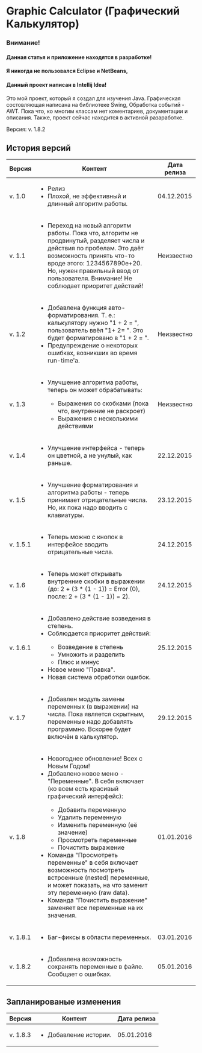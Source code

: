 # Graphic Calculator (Графический Калькулятор)

### **Внимание!**
#### Данная статья и приложение находятся в разработке!
#### Я никогда не пользовался Eclipse и NetBeans,
#### Данный проект написан в Intellij Idea!

Это мой проект, который я создал для изучения Java. 
Графическая состовляющая написана на библиотеке Swing, 
Обработка событий - AWT. 
Пока что, ко многим классам нет коментариев, документации и описания. 
Также, проект сейчас находится в активной разаработке.

Версия: v. 1.8.2

## История версий

|  Версия  | Контент | Дата релиза |
|----------|---------|-------------|
| v. 1.0   | <ul><li>Релиз</li><li>Плохой, не эффективный и длинный алгоритм работы.</li></ul> | 04.12.2015 |
| v. 1.1   | <ul><li>Переход на новый алгоритм работы. Пока что, алгоритм не продвинутый, разделяет числа и действия по пробелам. Это даёт возможность принять что-то вроде этого: 1234567890e+20. Но, нужен правильный ввод от пользователя. Внимание! Не соблюдает приоритет действий!</li></ul> | Неизвестно |
| v. 1.2   | <ul><li>Добавлена функция авто-форматирования. Т. е.: калькулятору нужно "1 + 2 = ", пользователь ввёл "1+ 2= ". Это  будет форматировано в "1 + 2 = ".</li><li>Предупреждение о некоторых ошибках, возникших во время run-time'а.</li></ul> | Неизвестно |
| v. 1.3   | <ul><li>Улучшение алгоритма работы, теперь он может обрабатывать: </li><ul><li>Выражения со скобками (пока что, внутренние не раскроет)</li><li>Выражения с несколькими действиями</li></ul></ul> | Неизвестно |
| v. 1.4   | <ul><li>Улучшение интерфейса - теперь он цветной, а не унулый, как раньше.</li></ul> | 22.12.2015 |
| v. 1.5   | <ul><li>Улучшение форматирования и алгоритма работы - теперь принимает отрицательные числа. Но, их пока надо вводить с клавиатуры.</ul></li> | 23.12.2015 |
| v. 1.5.1 | <ul><li>Теперь можно с кнопок в интерфейсе вводить отрицательные числа.</ul></li> | 24.12.2015 |
| v. 1.6   | <ul><li>Теперь может открывать внутренние скобки в выражении (до: 2 + (3 * (1 - 1)) = Error (0), после: 2 + (3 * (1 - 1)) = 2).</ul></li> | 24.12.2015 |
| v. 1.6.1 | <ul><li>Добавлено действие возведения в степень.</li><li>Соблюдается приоритет действий:</li><ul><li>Возведение в степень</li><li>Умножить и разделить</li><li>Плюс и минус</li></ul></li><li>Новое меню "Правка".</li><li>Новая система обработки ошибок.</l></ul> | 25.12.2015 |
| v. 1.7   | <ul><li>Добавлен модуль замены переменных (в выражении) на числа. Пока является скрытным, переменные надо добавлять программно. Вскорее будет включён в калькулятор.</li></ul> | 29.12.2015 |
| v. 1.8   | <ul><li>Новогоднее обновление! Всех с Новым Годом!</li><li>Добавлено новое меню - "Переменные". В себя включает (ко всем есть красивый графический интерфейс):</li><ul><li>Добавить переменную</li><li>Удалить переменную</li><li>Изменить переменную (её значение)</li><li>Просмотреть переменные</li><li>Почистить выражение</li></ul><li>Команда "Просмотреть переменные" в себя включает возможность посмотреть встроенные (nested) переменные, и может показать, на что заменит эту переменную (raw data).</li><li>Команда "Почистить выражение" заменяет все переменные на их значения.</li></ul> | 01.01.2016 |
| v. 1.8.1 | <ul><li>Баг-фиксы в области переменных.</li></ul> | 03.01.2016 |
| v. 1.8.2 | <ul><li>Добавлена возможность сохранять переменные в файле. Сообщает о ошибках.</li></ul> | 05.01.2016 |

## Запланированые изменения

|  Версия  | Контент | Дата релиза |
|----------|---------|-------------|
| v. 1.8.3 | <ul><li>Добавление истории.</li></ul> | 05.01.2016 |